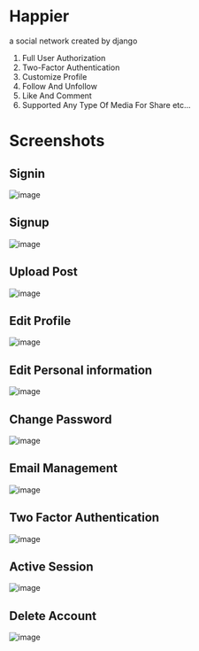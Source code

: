 # Happier
a social network created by django

1. Full User Authorization
2. Two-Factor Authentication
3. Customize Profile
4. Follow And Unfollow
5. Like And Comment
6. Supported Any Type Of Media For Share
etc...


# Screenshots

## Signin
![image](https://github.com/rzashakeri/Happier/assets/62311769/3903babe-d82e-4ba0-9c0a-5ec5ab322c95)


## Signup
![image](https://github.com/rzashakeri/Happier/assets/62311769/373ab879-046d-4ccf-b8f5-339470413bb4)


## Upload Post
![image](https://github.com/rzashakeri/Happier/assets/62311769/fbda7017-f3c6-4f66-8736-042cf67ae23c)


## Edit Profile
![image](https://github.com/rzashakeri/Happier/assets/62311769/cb44f185-e440-493c-a19d-6437c228f7d2)


## Edit Personal information 
![image](https://github.com/rzashakeri/Happier/assets/62311769/63169e29-32ba-47a9-a507-003a1df7ae65)


## Change Password 
![image](https://github.com/rzashakeri/Happier/assets/62311769/d3591bb1-fa36-491f-8e5e-2b883fda5108)

## Email Management 
![image](https://github.com/rzashakeri/Happier/assets/62311769/637ce473-57cf-4bef-883a-99eb16077ae1)

## Two Factor Authentication 
![image](https://github.com/rzashakeri/Happier/assets/62311769/1fa34bcf-7c9c-4bb7-908b-7f9fda4d773c)

## Active Session 
![image](https://github.com/rzashakeri/Happier/assets/62311769/343d69d3-5172-487b-b877-0fd48d9e2ba8)

## Delete Account 
![image](https://github.com/rzashakeri/Happier/assets/62311769/c92a890e-7f50-417d-88b1-b5dd965a6bd7)






